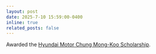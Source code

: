 ```yaml
---
layout: post
date: 2025-7-10 15:59:00-0400
inline: true
related_posts: false
---
```


Awarded the <a href='https://www.cmkfoundation-scholarship.org/'>Hyundai Motor Chung Mong-Koo Scholarship</a>.